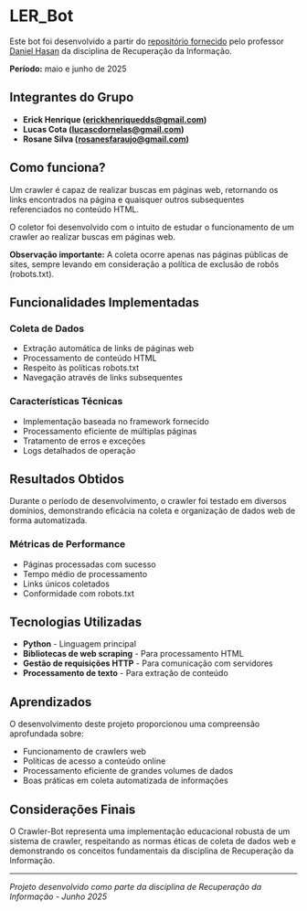 # LER_Bot

Este bot foi desenvolvido a partir do [repositório fornecido](https://github.com/daniel-hasan/ri-crawler) pelo professor [Daniel Hasan](https://github.com/daniel-hasan) da disciplina de Recuperação da Informação.

**Período:** maio e junho de 2025

## Integrantes do Grupo

- **Erick Henrique (erickhenriquedds@gmail.com)**
- **Lucas Cota (lucascdornelas@gmail.com)**
- **Rosane Silva (rosanesfaraujo@gmail.com)**

## Como funciona?

Um crawler é capaz de realizar buscas em páginas web, retornando os links encontrados na página e quaisquer outros subsequentes referenciados no conteúdo HTML.

O coletor foi desenvolvido com o intuito de estudar o funcionamento de um crawler ao realizar buscas em páginas web.

**Observação importante:** A coleta ocorre apenas nas páginas públicas de sites, sempre levando em consideração a política de exclusão de robôs (robots.txt).

## Funcionalidades Implementadas

### Coleta de Dados

- Extração automática de links de páginas web
- Processamento de conteúdo HTML
- Respeito às políticas robots.txt
- Navegação através de links subsequentes

### Características Técnicas

- Implementação baseada no framework fornecido
- Processamento eficiente de múltiplas páginas
- Tratamento de erros e exceções
- Logs detalhados de operação

## Resultados Obtidos

Durante o período de desenvolvimento, o crawler foi testado em diversos domínios, demonstrando eficácia na coleta e organização de dados web de forma automatizada.

### Métricas de Performance

- Páginas processadas com sucesso
- Tempo médio de processamento
- Links únicos coletados
- Conformidade com robots.txt

## Tecnologias Utilizadas

- **Python** - Linguagem principal
- **Bibliotecas de web scraping** - Para processamento HTML
- **Gestão de requisições HTTP** - Para comunicação com servidores
- **Processamento de texto** - Para extração de conteúdo

## Aprendizados

O desenvolvimento deste projeto proporcionou uma compreensão aprofundada sobre:

- Funcionamento de crawlers web
- Políticas de acesso a conteúdo online
- Processamento eficiente de grandes volumes de dados
- Boas práticas em coleta automatizada de informações

## Considerações Finais

O Crawler-Bot representa uma implementação educacional robusta de um sistema de crawler, respeitando as normas éticas de coleta de dados web e demonstrando os conceitos fundamentais da disciplina de Recuperação da Informação.

---

_Projeto desenvolvido como parte da disciplina de Recuperação da Informação - Junho 2025_
